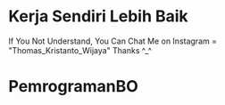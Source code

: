 # Kerja Sendiri Lebih Baik
If You Not Understand, You Can Chat Me on Instagram = "Thomas_Kristanto_Wijaya"
Thanks ^_^
# PemrogramanBO
